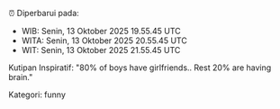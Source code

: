 ⏰ Diperbarui pada:
- WIB: Senin, 13 Oktober 2025 19.55.45 UTC
- WITA: Senin, 13 Oktober 2025 20.55.45 UTC
- WIT: Senin, 13 Oktober 2025 21.55.45 UTC

Kutipan Inspiratif:
"80% of boys have girlfriends.. Rest 20% are having brain."


Kategori: funny

